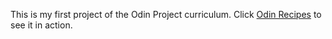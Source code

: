 This is my first project of the Odin Project curriculum.
Click <a href="https://johnserra.github.io/odin-recipes/">Odin Recipes</a> to see it in action.